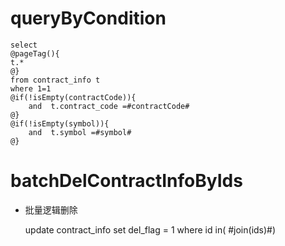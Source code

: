 queryByCondition
===


    select 
    @pageTag(){
    t.*
    @}
    from contract_info t
    where 1=1  
    @if(!isEmpty(contractCode)){
        and  t.contract_code =#contractCode#
    @}
    @if(!isEmpty(symbol)){
        and  t.symbol =#symbol#
    @}
    
    
    

batchDelContractInfoByIds
===

* 批量逻辑删除

    update contract_info set del_flag = 1 where id  in( #join(ids)#)
    
